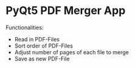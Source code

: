
# PyQt5 PDF Merger App 

Functionalities:
- Read in PDF-Files
- Sort order of PDF-Files
- Adjust number of pages of each file to merge
- Save as new PDF-File
